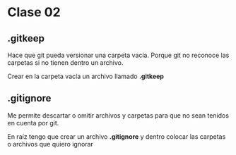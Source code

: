 # Clase 02

## .gitkeep
Hace que git pueda versionar una carpeta vacía. Porque git no reconoce las carpetas si no tienen dentro un archivo.

Crear en la carpeta vacía un archivo llamado **.gitkeep**

## .gitignore
Me permite descartar o omitir archivos y carpetas para que no sean tenidos en cuenta por git.

En raíz tengo que crear un archivo **.gitignore** y dentro colocar las carpetas o archivos que quiero ignorar



